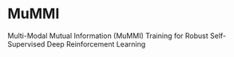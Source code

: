 # MuMMI
Multi-Modal Mutual Information (MuMMI) Training for Robust Self-Supervised Deep Reinforcement Learning
